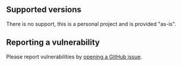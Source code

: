 ## Supported versions

There is no support, this is a personal project and is provided "as-is".

## Reporting a vulnerability

Please report vulnerabilities by [opening a GitHub
issue](https://github.com/waltlenu/dotfiles/issues/new/choose).
